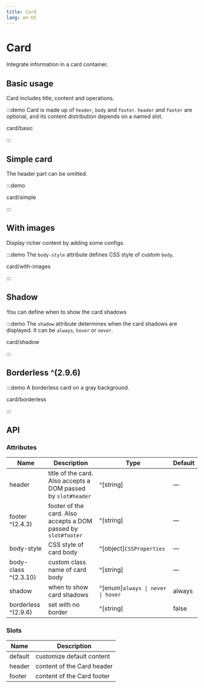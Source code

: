 ```yaml
---
title: Card
lang: en-US
---
```


# Card

Integrate information in a card container.

## Basic usage

Card includes title, content and operations.

:::demo Card is made up of `header`, `body` and `footer`. `header` and `footer` are optional, and its content distribution depends on a named slot.

card/basic

:::

## Simple card

The header part can be omitted.

:::demo

card/simple

:::

## With images

Display richer content by adding some configs.

:::demo The `body-style` attribute defines CSS style of custom `body`.

card/with-images

:::

## Shadow

You can define when to show the card shadows

:::demo The `shadow` attribute determines when the card shadows are displayed. It can be `always`, `hover` or `never`.

card/shadow

:::

## Borderless ^(2.9.6)

:::demo A borderless card on a gray background.

card/borderless

:::

## API

### Attributes

| Name                 | Description                                                    | Type                              | Default |
| -------------------- | -------------------------------------------------------------- | --------------------------------- | ------- |
| header               | title of the card. Also accepts a DOM passed by `slot#header`  | ^[string]                         | —       |
| footer ^(2.4.3)      | footer of the card. Also accepts a DOM passed by `slot#footer` | ^[string]                         | —       |
| body-style           | CSS style of card body                                         | ^[object]`CSSProperties`          | —       |
| body-class ^(2.3.10) | custom class name of card body                                 | ^[string]                         | —       |
| shadow               | when to show card shadows                                      | ^[enum]`always \| never \| hover` | always  |
| borderless ^(2.9.6)  | set with no border                                             | ^[string]                         | false   |

### Slots

| Name    | Description                |
| ------- | -------------------------- |
| default | customize default content  |
| header  | content of the Card header |
| footer  | content of the Card footer |
